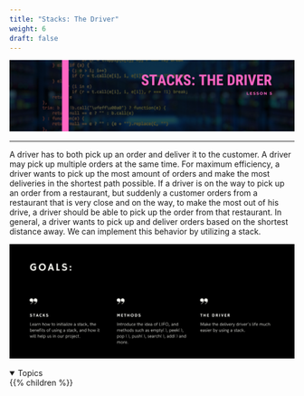 ```yaml
---
title: "Stacks: The Driver"
weight: 6
draft: false
---
```

<link rel="stylesheet" href="../style.css">

![image](../img/stackTitle.png)
<hr>

A driver has to both pick up an order and deliver it to the customer. A driver may pick up multiple orders at the same time. For maximum efficiency, a driver wants to pick up the most amount of orders and make the most deliveries in the shortest path possible. If a driver is on the way to pick up an order from a restaurant, but suddenly a customer orders from a restaurant that is very close and on the way, to make the most out of his drive, a driver should be able to pick up the order from that restaurant. In general, a driver wants to pick up and deliver orders based on the shortest distance away. We can implement this behavior by utilizing a stack.

![image](../img/stackGoals.png)

<details open>
<summary>Topics</summary>
{{% children %}}
</details>